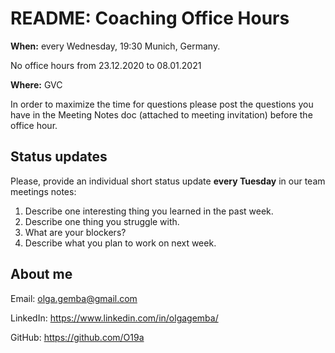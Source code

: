 # README: Coaching Office Hours 
**When:** every Wednesday, 19:30 Munich, Germany.

No office hours from 23.12.2020 to 08.01.2021

**Where:** GVC

In order to maximize the time for questions please post the questions you have in the Meeting Notes doc (attached to meeting invitation) before the office hour. 


## Status updates

Please, provide an individual short status update **every Tuesday** in our team meetings notes:

1. Describe one interesting thing you learned in the past week.
2. Describe one thing you struggle with.
3. What are your blockers?
4. Describe what you plan to work on next week.

## About me
Email: olga.gemba@gmail.com

LinkedIn: https://www.linkedin.com/in/olgagemba/

GitHub: https://github.com/O19a

